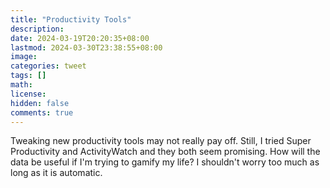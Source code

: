 ```yaml
---
title: "Productivity Tools"
description: 
date: 2024-03-19T20:20:35+08:00
lastmod: 2024-03-30T23:38:55+08:00
image: 
categories: tweet
tags: []
math: 
license: 
hidden: false
comments: true
---
```


Tweaking new productivity tools may not really pay off. Still, I tried Super Productivity and ActivityWatch and they both seem promising. How will the data be useful if I'm trying to gamify my life? I shouldn't worry too much as long as it is automatic.


